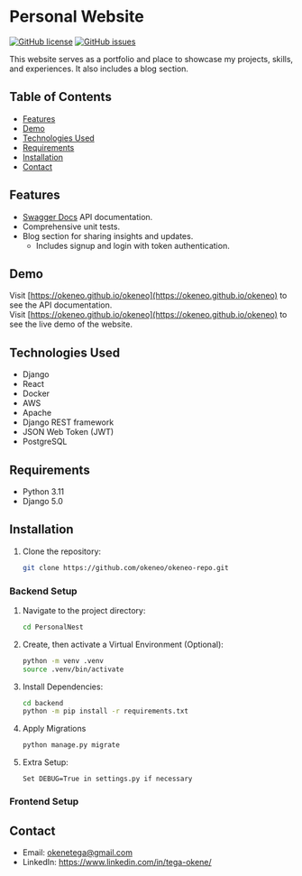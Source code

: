 # Personal Website

[![GitHub license](https://img.shields.io/badge/license-MIT-blue.svg)](https://github.com/okeneo/PersonalNest/blob/main/LICENSE)
[![GitHub issues](https://img.shields.io/github/issues/okeneo/PersonalNest.svg)](https://github.com/okeneo/PersonalNest/issues)

This website serves as a portfolio and place to showcase my projects, skills, and experiences. It also includes a blog section.

## Table of Contents

- [Features](#features)
- [Demo](#demo)
- [Technologies Used](#technologies-used)
- [Requirements](#requirements)
- [Installation](#installation)
- [Contact](#contact)

## Features

- [Swagger Docs](https://okeneo.github.io/okeneo) API documentation.
- Comprehensive unit tests.
- Blog section for sharing insights and updates.
  - Includes signup and login with token authentication.

## Demo

Visit [https://okeneo.github.io/okeneo](https://okeneo.github.io/okeneo) to see the API documentation.  
Visit [https://okeneo.github.io/okeneo](https://okeneo.github.io/okeneo) to see the live demo of the website.

## Technologies Used

- Django
- React
- Docker
- AWS
- Apache
- Django REST framework
- JSON Web Token (JWT)
- PostgreSQL

## Requirements
- Python 3.11
- Django 5.0

## Installation

1. Clone the repository:

   ```bash
   git clone https://github.com/okeneo/okeneo-repo.git
   ```

### Backend Setup

1. Navigate to the project directory:

    ```bash
    cd PersonalNest
    ```
2. Create, then activate a Virtual Environment (Optional):

    ```bash
    python -m venv .venv
    source .venv/bin/activate
    ```

3. Install Dependencies:

    ```bash
    cd backend
    python -m pip install -r requirements.txt
    ```

4. Apply Migrations

    ```bash
    python manage.py migrate
    ```

5. Extra Setup:

    ```
    Set DEBUG=True in settings.py if necessary
    ```

### Frontend Setup

## Contact
- Email: okenetega@gmail.com
- LinkedIn: https://www.linkedin.com/in/tega-okene/
